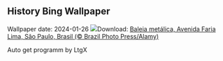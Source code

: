 ## History Bing Wallpaper
Wallpaper date: 2024-01-26
![](https://www.bing.com/th?id=OHR.FundacaodaCapital_PT-BR3549565256_UHD.jpg&w=1000)Download: [Baleia metálica, Avenida Faria Lima, São Paulo, Brasil (© Brazil Photo Press/Alamy)](https://www.bing.com/th?id=OHR.FundacaodaCapital_PT-BR3549565256_UHD.jpg)

Auto get programm by LtgX
